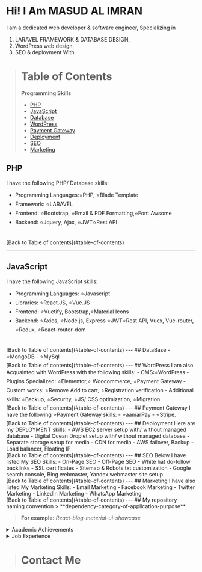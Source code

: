 <link rel="stylesheet" href="https://cdnjs.cloudflare.com/ajax/libs/font-awesome/6.0.0/css/all.min.css" integrity="sha512-9usAa10IRO0HhonpyAIVpjrylPvoDwiPUiKdWk5t3PyolY1cOd4DSE0Ga+ri4AuTroPR5aQvXU9xC6qOPnzFeg==" crossorigin="anonymous" referrerpolicy="no-referrer" />

# Hi! I Am **MASUD AL IMRAN**

I am a dedicated web developer & software engineer, Specializing in

1.  LARAVEL FRAMEWORK & DATABASE DESIGN,
1.  WordPress web design,
1.  SEO & deployment With


> # Table of Contents
>  **Programming Skills**
> - [PHP](#php) 
> - [JavaScript](#javascript) 
> - [Database](#database)
> - [WordPress](#wordpress)
> - [Payment Gateway](#payment-gateway)
> - [Deployment](#deployment)
> - [SEO](#seo)
> - [Marketing](#marketing)
  
## PHP 
I have the following PHP/ Database skills:
- Programming Languages:⭐PHP, ⭐Blade Template
- Framework: ⭐LARAVEL
- Frontend: ⭐Bootstrap, ⭐Email & PDF Formatting,⭐Font Awsome
- Backend: ⭐Jquery, Ajax, ⭐JWT⭐Rest API
<br>
[Back to Table of contents](#table-of-contents)

---
## JavaScript
I have the following JavaScript skills:
- Programming Languages: ⭐Javascript
- Libraries: ⭐React.JS, ⭐Vue.JS
- Frontend: ⭐Vuetify, Bootstrap,⭐Material Icons
- Backend: ⭐Axios, ⭐Node.js, Express ⭐JWT⭐Rest API, Vuex, Vue-router, ⭐Redux, ⭐React-router-dom
<br>
[Back to Table of contents](#table-of-contents)
---
##  DataBase
- ⭐MongoDB
- ⭐MySql
<br>
[Back to Table of contents](#table-of-contents)
---
## WordPress
I am also Acquainted with WordPress with the following skills:
- CMS:⭐WordPress
- Plugins Specialized: ⭐Elementor,⭐ Woocommerce, ⭐Payment Gateway
- Custom works: ⭐Remove Add to cart, ⭐Registration verification
- Additional skills: ⭐Backup, ⭐Security, ⭐JS/ CSS optimization, ⭐Migration
<br>
[Back to Table of contents](#table-of-contents)
---
## Payment Gateway
I have the following ⭐Payment Gateway skills:
- ⭐aamarPay
- ⭐Stripe.
<br>
[Back to Table of contents](#table-of-contents)
---
## Deployment
Here are my DEPLOYMENT skills:
- AWS EC2 server setup with/ without managed database
- Digital Ocean Droplet setup with/ without managed database
- Separate storage setup for media
- CDN for media
- AWS failover, Backup
- Load balancer, Floating IP
<br>
[Back to Table of contents](#table-of-contents)
---
## SEO
Below I have listed My SEO Skills:
- On-Page SEO
- Off-Page SEO
- White hat do-follow backlinks
- SSL certificates
- Sitemap & Robots.txt customization
- Google search console, Bing webmaster, Yandex webmaster site setup
<br>
[Back to Table of contents](#table-of-contents)
---
## Marketing
I have also listed My Marketing Skills:
- Email Marketing
- Facebook Marketing
- Twitter Marketing
- LinkedIn Marketing
- WhatsApp Marketing
<br>
[Back to Table of contents](#table-of-contents)
---
## My repository naming convention 
> **dependency-category-of-application-purpose**

> **For example:** *React-blog-material-ui-showcase* 

<details>
<summary>Academic Achievements</summary>
- BSC in Computer Science | BRAC University<br>
- Former active member | BRAC Science Club
  <details>
    <summary>Projects</summary>
<h3>Project Captain</h3>
Sep 2016 - Oct 2016 <br>
I was in charge of a University project that required us to develop an app that could listen to a guitar tone and detect the node that is strung. We used Arduino & a sound sensor to build it.
<hr>
<h3>
Project Engineer</h3>
Oct 2017 - Nov 2017 <br>
I with a couple of other teammates worked on a project where we built an app that could detect light or darkness in the room. We built it using an Arduino chip.
<hr>
<h3>Undergraduate Researcher</h3>
Jan 2018 - Dec 2018 <br>
Our project was to create an App that will use API provided from the connected smartwatch and constantly monitor users calory, blood pressure & heart rate. Any unusual reading will cause an alarm that will allow the user as well family members that were selected to receive the alarm. This would be beneficial to heart disease patients as the alarm will allow other family members to take him to the doctor as soon as possible.
<hr>
  </details>
</details>

<details>
<summary>
Job Experience
</summary>
<h3>Network Engineer</h3>
<h5><a href='https://mdmbd.net/'>MDM TRADERS LTD</a></h5>
2nd Floor, H# 125, R#25, Mohakhali DOHS, Dhaka, Bangladesh<br>
Dec 2018 - May 2020 <br>
Job responsibilities:<br>
✅ Router & switch installation maintenance<br>
✅ Radio device configuration & troubleshoot<br>
✅ IP configuration
<hr>
<h3>Web Developer</h3>
<h5><a href='https://bismibtechnology.com/'>BISMIB TECHNOLOGY</a></h5>
7th Floor, H# DCC 1, Momin Shoroni Road, North Ibrahimpur,Dhaka, Bangladesh<br>
May 2020 - Present <br>
Job responsibilities:<br>
✅ Develop eCommerce website in WordPress<br>
✅ Build custom eCommerce web application using Laravel, React.Js, and/ or Vue.Js<br>
✅ Server deployment AWS, Digital Ocean, Google Cloud<br>
in addition to: <br>
✅ Search engine Optimization<br>
✅ Digital Marketing<br>
<hr>
</details>

> # Contact Me 
<div style='display: flex; justify-content: center;'>
<a href='https://www.facebook.com/masudalimran93/'>
<i class="fa-brands fa-facebook fa-xl" style='width: 30px'></i>
</a>
<a href='https://wa.me/8801315686147'>
<i class="fa-brands fa-whatsapp fa-xl" style='width: 30px'></i>
</a>
<a href='mailto:masudalimran93@gmail.com'>
<i class="fa-solid fa-envelope fa-xl" style='width: 30px'></i>
</a>
<a href='https://join.skype.com/invite/WvaOoJNh3Aqb'>
<i class="fa-brands fa-skype fa-xl" style='width: 30px'></i>
</a>
<a href='https://github.com/masudalimran'>
<i class="fa-brands fa-github fa-xl" style='width: 30px'></i>
</a>
<a href='www.linkedin.com/in/masud-al-imran'>
<i class="fa-brands fa-linkedin fa-xl" style='width: 30px'></i>
</a>
<a href='https://twitter.com/masudalimran1'>
<i class="fa-brands fa-twitter fa-xl" style='width: 30px'></i>
</a>
</div>

